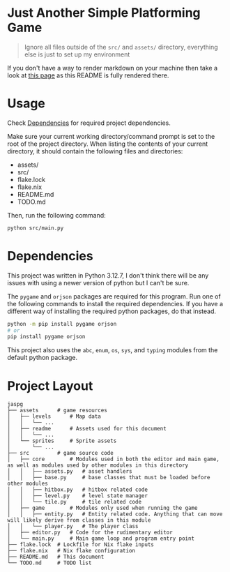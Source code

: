 # Just Another Simple Platforming Game

> Ignore all files outside of the `src/` and `assets/` directory, everything else is just to set up my environment

If you don't have a way to render markdown on your machine then take a look at [this page](https://t1mbits.github.io/blog/school/code_draft.html) as this README is fully rendered there.

# Usage

Check [Dependencies](#Dependencies) for required project dependencies.

Make sure your current working directory/command prompt is set to the root of the project directory. When listing the contents of your current directory, it should contain the following files and directories:

-   assets/
-   src/
-   flake.lock
-   flake.nix
-   README.md
-   TODO.md

Then, run the following command:

```bash
python src/main.py
```

# Dependencies

This project was written in Python 3.12.7, I don't think there will be any issues with using a newer version of python but I can't be sure.

The `pygame` and `orjson` packages are required for this program. Run one of the following commands to install the required dependencies. If you have a different way of installing the required python packages, do that instead.

```bash
python -m pip install pygame orjson
# or
pip install pygame orjson
```

This project also uses the `abc`, `enum`, `os`, `sys`, and `typing` modules from the default python package.

# Project Layout

```
jaspg
├── assets      # game resources
│   ├── levels      # Map data
│   │   └── ...
│   ├── readme      # Assets used for this document
│   │   └── ...
│   └── sprites     # Sprite assets
│       └── ...
├── src         # game source code
│   ├── core        # Modules used in both the editor and main game, as well as modules used by other modules in this directory
│   │   ├── assets.py   # asset handlers
│   │   ├── base.py     # base classes that must be loaded before other modules
│   │   ├── hitbox.py   # hitbox related code
│   │   ├── level.py    # level state manager
│   │   └── tile.py     # tile related code
│   ├── game        # Modules only used when running the game
│   │   ├── entity.py   # Entity related code. Anything that can move will likely derive from classes in this module
│   │   └── player.py   # The player class
│   ├── editor.py   # Code for the rudimentary editor
│   └── main.py     # Main game loop and program entry point
├── flake.lock  # Lockfile for Nix flake inputs
├── flake.nix   # Nix flake configuration
├── README.md   # This document
└── TODO.md     # TODO list

```
